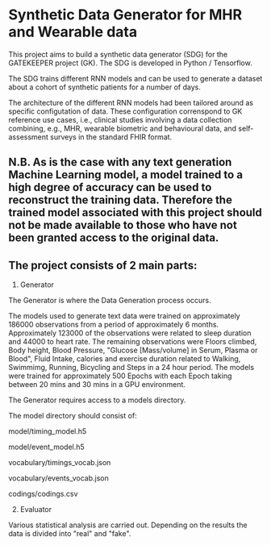 # Synthetic Data Generator for MHR and Wearable data

This project aims to build a synthetic data generator (SDG) for the GATEKEEPER project (GK).
The SDG is developed in Python / Tensorflow.

The SDG trains different RNN models and can be used to generate a dataset about a cohort of synthetic patients for a number of days.

The architecture of the different RNN models had been tailored around as specific configutation of data.
These configuration correnspond to GK reference use cases, i.e., clinical studies involving a data collection combining, e.g., MHR, wearable biometric and behavioural data, and self-assessment surveys in the standard FHIR format.

## N.B. As is the case with any text generation Machine Learning model, a model trained to a high degree of accuracy can be used to reconstruct the training data. Therefore the trained model associated with this project should not be made available to those who have not been granted access to the original data.

## The project consists of 2 main parts:

1. Generator

The Generator is where the Data Generation process occurs.

The models used to generate text data were trained on approximately 186000 observations from a period of approximately 6 months. Approximately 123000 of the observations were related to sleep duration and 44000 to heart rate. The remaining observations were Floors climbed, Body height, Blood Pressure, "Glucose [Mass/volume] in Serum, Plasma or Blood", Fluid Intake, calories and exercise duration related to Walking, Swimmimg, Running, Bicycling and Steps in a 24 hour period. The models were trained for approximately 500 Epochs with each Epoch taking between 20 mins and 30 mins in a GPU environment.

The Generator requires access to a models directory.

The model directory should consist of:

model/timing_model.h5

model/event_model.h5

vocabulary/timings_vocab.json

vocabulary/events_vocab.json

codings/codings.csv


2. Evaluator

Various statistical analysis are carried out. Depending on the results the data is divided into "real" and "fake". 
